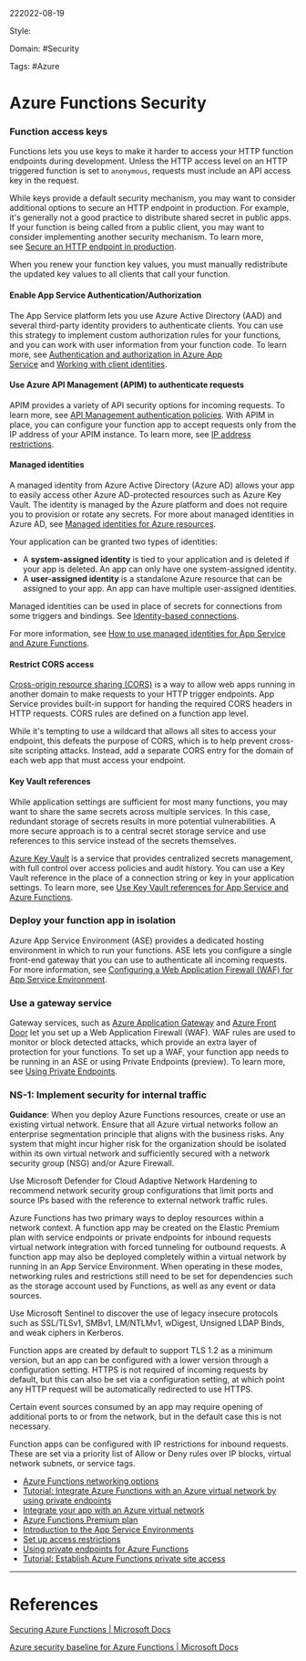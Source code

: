 222022-08-19

Style: 

Domain: #Security 

Tags: #Azure 

# Azure Functions Security

### Function access keys

Functions lets you use keys to make it harder to access your HTTP function endpoints during development. Unless the HTTP access level on an HTTP triggered function is set to `anonymous`, requests must include an API access key in the request.

While keys provide a default security mechanism, you may want to consider additional options to secure an HTTP endpoint in production. For example, it's generally not a good practice to distribute shared secret in public apps. If your function is being called from a public client, you may want to consider implementing another security mechanism. To learn more, see [Secure an HTTP endpoint in production](https://docs.microsoft.com/en-us/azure/azure-functions/functions-bindings-http-webhook-trigger#secure-an-http-endpoint-in-production).

When you renew your function key values, you must manually redistribute the updated key values to all clients that call your function.

#### Enable App Service Authentication/Authorization

The App Service platform lets you use Azure Active Directory (AAD) and several third-party identity providers to authenticate clients. You can use this strategy to implement custom authorization rules for your functions, and you can work with user information from your function code. To learn more, see [Authentication and authorization in Azure App Service](https://docs.microsoft.com/en-us/azure/app-service/overview-authentication-authorization) and [Working with client identities](https://docs.microsoft.com/en-us/azure/azure-functions/functions-bindings-http-webhook-trigger#working-with-client-identities).

#### Use Azure API Management (APIM) to authenticate requests

APIM provides a variety of API security options for incoming requests. To learn more, see [API Management authentication policies](https://docs.microsoft.com/en-us/azure/api-management/api-management-authentication-policies). With APIM in place, you can configure your function app to accept requests only from the IP address of your APIM instance. To learn more, see [IP address restrictions](https://docs.microsoft.com/en-us/azure/azure-functions/ip-addresses#ip-address-restrictions).

#### Managed identities

A managed identity from Azure Active Directory (Azure AD) allows your app to easily access other Azure AD-protected resources such as Azure Key Vault. The identity is managed by the Azure platform and does not require you to provision or rotate any secrets. For more about managed identities in Azure AD, see [Managed identities for Azure resources](https://docs.microsoft.com/en-us/azure/active-directory/managed-identities-azure-resources/overview).

Your application can be granted two types of identities:

-   A **system-assigned identity** is tied to your application and is deleted if your app is deleted. An app can only have one system-assigned identity.
-   A **user-assigned identity** is a standalone Azure resource that can be assigned to your app. An app can have multiple user-assigned identities.

Managed identities can be used in place of secrets for connections from some triggers and bindings. See [Identity-based connections](https://docs.microsoft.com/en-us/azure/azure-functions/security-concepts?tabs=v4#identity-based-connections).

For more information, see [How to use managed identities for App Service and Azure Functions](https://docs.microsoft.com/en-us/azure/app-service/overview-managed-identity?toc=/azure/azure-functions/toc.json).

#### Restrict CORS access

[Cross-origin resource sharing (CORS)](https://en.wikipedia.org/wiki/Cross-origin_resource_sharing) is a way to allow web apps running in another domain to make requests to your HTTP trigger endpoints. App Service provides built-in support for handing the required CORS headers in HTTP requests. CORS rules are defined on a function app level.

While it's tempting to use a wildcard that allows all sites to access your endpoint, this defeats the purpose of CORS, which is to help prevent cross-site scripting attacks. Instead, add a separate CORS entry for the domain of each web app that must access your endpoint.

#### Key Vault references

While application settings are sufficient for most many functions, you may want to share the same secrets across multiple services. In this case, redundant storage of secrets results in more potential vulnerabilities. A more secure approach is to a central secret storage service and use references to this service instead of the secrets themselves.

[Azure Key Vault](https://docs.microsoft.com/en-us/azure/key-vault/general/overview) is a service that provides centralized secrets management, with full control over access policies and audit history. You can use a Key Vault reference in the place of a connection string or key in your application settings. To learn more, see [Use Key Vault references for App Service and Azure Functions](https://docs.microsoft.com/en-us/azure/app-service/app-service-key-vault-references?toc=/azure/azure-functions/toc.json).

### Deploy your function app in isolation

Azure App Service Environment (ASE) provides a dedicated hosting environment in which to run your functions. ASE lets you configure a single front-end gateway that you can use to authenticate all incoming requests. For more information, see [Configuring a Web Application Firewall (WAF) for App Service Environment](https://docs.microsoft.com/en-us/azure/app-service/environment/integrate-with-application-gateway).

### Use a gateway service

Gateway services, such as [Azure Application Gateway](https://docs.microsoft.com/en-us/azure/application-gateway/overview) and [Azure Front Door](https://docs.microsoft.com/en-us/azure/frontdoor/front-door-overview) let you set up a Web Application Firewall (WAF). WAF rules are used to monitor or block detected attacks, which provide an extra layer of protection for your functions. To set up a WAF, your function app needs to be running in an ASE or using Private Endpoints (preview). To learn more, see [Using Private Endpoints](https://docs.microsoft.com/en-us/azure/app-service/networking/private-endpoint).

### NS-1: Implement security for internal traffic

**Guidance**: When you deploy Azure Functions resources, create or use an existing virtual network. Ensure that all Azure virtual networks follow an enterprise segmentation principle that aligns with the business risks. Any system that might incur higher risk for the organization should be isolated within its own virtual network and sufficiently secured with a network security group (NSG) and/or Azure Firewall.

Use Microsoft Defender for Cloud Adaptive Network Hardening to recommend network security group configurations that limit ports and source IPs based with the reference to external network traffic rules.

Azure Functions has two primary ways to deploy resources within a network context. A function app may be created on the Elastic Premium plan with service endpoints or private endpoints for inbound requests virtual network integration with forced tunneling for outbound requests. A function app may also be deployed completely within a virtual network by running in an App Service Environment. When operating in these modes, networking rules and restrictions still need to be set for dependencies such as the storage account used by Functions, as well as any event or data sources.

Use Microsoft Sentinel to discover the use of legacy insecure protocols such as SSL/TLSv1, SMBv1, LM/NTLMv1, wDigest, Unsigned LDAP Binds, and weak ciphers in Kerberos.

Function apps are created by default to support TLS 1.2 as a minimum version, but an app can be configured with a lower version through a configuration setting. HTTPS is not required of incoming requests by default, but this can also be set via a configuration setting, at which point any HTTP request will be automatically redirected to use HTTPS.

Certain event sources consumed by an app may require opening of additional ports to or from the network, but in the default case this is not necessary.

Function apps can be configured with IP restrictions for inbound requests. These are set via a priority list of Allow or Deny rules over IP blocks, virtual network subnets, or service tags.

-   [Azure Functions networking options](https://docs.microsoft.com/en-us/azure/azure-functions/functions-networking-options)
-   [Tutorial: Integrate Azure Functions with an Azure virtual network by using private endpoints](https://docs.microsoft.com/en-us/azure/azure-functions/functions-create-vnet)
-   [Integrate your app with an Azure virtual network](https://docs.microsoft.com/en-us/azure/app-service/web-sites-integrate-with-vnet)
-   [Azure Functions Premium plan](https://docs.microsoft.com/en-us/azure/azure-functions/functions-premium-plan)
-   [Introduction to the App Service Environments](https://docs.microsoft.com/en-us/azure/app-service/environment/intro)
-   [Set up access restrictions](https://docs.microsoft.com/en-us/azure/app-service/app-service-ip-restrictions)
-   [Using private endpoints for Azure Functions](https://docs.microsoft.com/en-us/azure/app-service/networking/private-endpoint)
-   [Tutorial: Establish Azure Functions private site access](https://docs.microsoft.com/en-us/azure/azure-functions/functions-create-private-site-access)



___
# References
[Securing Azure Functions | Microsoft Docs](https://docs.microsoft.com/en-us/azure/azure-functions/security-concepts?tabs=v4)

[Azure security baseline for Azure Functions | Microsoft Docs](https://docs.microsoft.com/en-us/security/benchmark/azure/baselines/functions-security-baseline)
